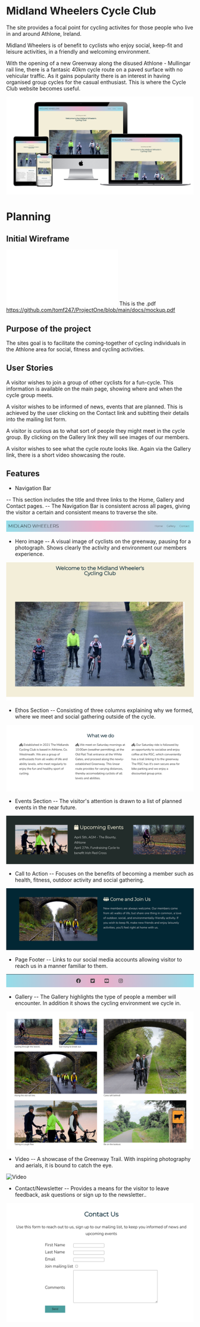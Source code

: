 # Midland Wheelers Cycle Club

The site provides a focal point for cycling activites for those people who live in and around Athlone, Ireland.

Midland Wheelers is of benefit to cyclists who enjoy social, keep-fit and leisure activities, in a friendly and welcoming environment. 

With the opening of a new Greenway along the disused Athlone - Mullingar rail line, there is a fantasic 40km cycle route on a paved surface with no vehicular traffic. As it gains popularity there is an interest in having organised group cycles for the casual enthusiast. This is where the Cycle Club website becomes useful.



![Main Page](/docs/multidevice.png "Main Page")

# Planning

## Initial Wireframe

![Mockup](/docs/mockup.pdf "Mockup") This is the .pdf https://github.com/tomf247/ProjectOne/blob/main/docs/mockup.pdf

## Purpose of the project

The sites goal is to facilitate the coming-together of cycling individuals in the Athlone area for social, fitness and cycling activities.

## User Stories

A visitor wishes to join a group of other cyclists for a fun-cycle. This information is available on the main page, showing where and when the cycle group meets.

A visitor wishes to be informed of news, events that are planned. This is achieved by the user clicking on the Contact link and subitting their details into the mailing list form.

A visitor is curious as to what sort of people they might meet in the cycle group. By clicking on the Gallery link they will see images of our members.

A visitor wishes to see what the cycle route looks like. Again via the Gallery link, there is a short video showcasing the route.

## Features

- Navigation Bar

 -- This section includes the title and three links to the Home, Gallery and Contact pages.
 -- The Navigation Bar is consistent across all pages, giving the visitor a certain and consistent means to traverse the site.

![Navigation Bar](/docs/navbar.png "Navigation Bar")   

- Hero image
 -- A visual image of cyclists on the greenway, pausing for a photograph. Shows clearly the activity and environment our members experience.

![Hero Image](/docs/heroimage.png "Hero Image") 

- Ethos Section
 -- Consisting of three columns explaining why we formed, where we meet and social gathering  outside of the cycle.

![Club Ethos](/docs/clubethos.png "Club Ethos")


- Events Section
 -- The visitor's attention is drawn to a list of planned events in the near future. 

![Events](/docs/events.png "Club Events")

- Call to Action
 -- Focuses on the benefits of becoming a member such as health, fitness, outdoor activity and social gathering.

![Call to action](/docs/calltoaction.png "Call to action")

- Page Footer
-- Links to our social media accounts allowing visitor to reach us in a manner familiar to them.

![Page Footer](/docs/footer.png "Page Footer")

- Gallery
 -- The Gallery highlights the type of people a member will encounter. In addition it shows the cycling environment we cycle in. 

![Gallery](/docs/gallery.png "Gallery")

- Video
 -- A showcase of the Greenway Trail. With inspiring photography and aerials, it is bound to catch the eye.

![Video](/docs/galleryvideo.png "Video")

- Contact/Newsletter
 -- Provides a means for the visitor to leave feedback, ask questions or sign up to the newsletter..

![Contact](/docs/contact.png "Contact / News Letter")
